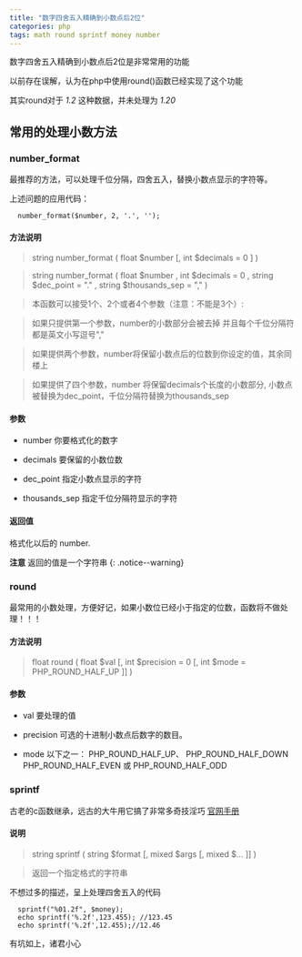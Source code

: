 ```yaml
---
title: "数字四舍五入精确到小数点后2位"
categories: php
tags: math round sprintf money number
---
```


数字四舍五入精确到小数点后2位是非常常用的功能

以前存在误解，认为在php中使用round()函数已经实现了这个功能

其实round对于 *1.2* 这种数据，并未处理为 *1.20*

## 常用的处理小数方法

### number_format

最推荐的方法，可以处理千位分隔，四舍五入，替换小数点显示的字符等。

上述问题的应用代码：
```
  number_format($number, 2, '.', '');
```

#### 方法说明

> string number_format ( float $number [, int $decimals = 0 ] )

> string number_format ( float $number , int $decimals = 0 , string $dec_point = "." , string $thousands_sep = "," )

> 本函数可以接受1个、2个或者4个参数（注意：不能是3个）:

> 如果只提供第一个参数，number的小数部分会被去掉 并且每个千位分隔符都是英文小写逗号","

> 如果提供两个参数，number将保留小数点后的位数到你设定的值，其余同楼上

> 如果提供了四个参数，number 将保留decimals个长度的小数部分, 小数点被替换为dec_point，千位分隔符替换为thousands_sep

#### 参数
* number 你要格式化的数字

* decimals 要保留的小数位数

* dec_point 指定小数点显示的字符

* thousands_sep 指定千位分隔符显示的字符

#### 返回值

格式化以后的 number.

**注意** 返回的值是一个字符串
{: .notice--warning}

### round

最常用的小数处理，方便好记，如果小数位已经小于指定的位数，函数将不做处理！！！

#### 方法说明

> float round ( float $val [, int $precision = 0 [, int $mode = PHP_ROUND_HALF_UP ]] )

#### 参数
* val 要处理的值

* precision 可选的十进制小数点后数字的数目。

* mode 以下之一： PHP_ROUND_HALF_UP、 PHP_ROUND_HALF_DOWN PHP_ROUND_HALF_EVEN 或 PHP_ROUND_HALF_ODD

### sprintf

古老的c函数继承，远古的大牛用它搞了非常多奇技淫巧
[官网手册](http://php.net/manual/zh/function.sprintf.php)

#### 说明
> string sprintf ( string $format [, mixed $args [, mixed $... ]] )

> 返回一个指定格式的字符串



不想过多的描述，呈上处理四舍五入的代码

```
  sprintf("%01.2f", $money);
  echo sprintf('%.2f',123.455); //123.45
  echo sprintf('%.2f',12.455);//12.46
```

有坑如上，诸君小心


